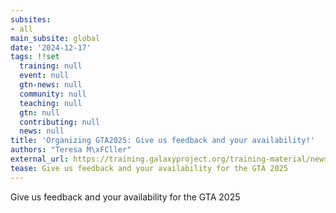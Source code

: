 ```yaml
---
subsites:
- all
main_subsite: global
date: '2024-12-17'
tags: !!set
  training: null
  event: null
  gtn-news: null
  community: null
  teaching: null
  gtn: null
  contributing: null
  news: null
title: 'Organizing GTA2025: Give us feedback and your availability!'
authors: "Teresa M\xFCller"
external_url: https://training.galaxyproject.org/training-material/news/2024/12/17/gta-feedback.html
tease: Give us feedback and your availability for the GTA 2025
---
```

Give us feedback and your availability for the GTA 2025